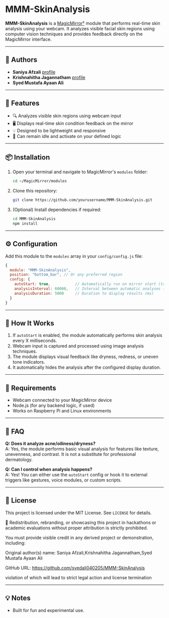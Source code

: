 # MMM-SkinAnalysis

**MMM-SkinAnalysis** is a [MagicMirror²](https://magicmirror.builders/) module that performs real-time skin analysis using your webcam. It analyzes visible facial skin regions using computer vision techniques and provides feedback directly on the MagicMirror interface.

---

## 👥 Authors
- **Saniya Afzali** [profile](https://github.com/SaniyaAfzali)
- **Krishnahitha Jagannatham** [profile](https://github.com/KrishnahithaJagannatham)
- **Syed Mustafa Ayaan Ali**  

---

## 🧠 Features

- 🔍 Analyzes visible skin regions using webcam input
- 🖥 Displays real-time skin condition feedback on the mirror
- 💡 Designed to be lightweight and responsive
- 🛑 Can remain idle and activate on your defined logic

---

## 📦 Installation

1. Open your terminal and navigate to MagicMirror's `modules` folder:
   ```bash
   cd ~/MagicMirror/modules
   ```

2. Clone this repository:
   ```bash
   git clone https://github.com/yourusername/MMM-SkinAnalysis.git
   ```

3. (Optional) Install dependencies if required:
   ```bash
   cd MMM-SkinAnalysis
   npm install
   ```

---

## ⚙️ Configuration

Add this module to the `modules` array in your `config/config.js` file:

```javascript
{
  module: "MMM-SkinAnalysis",
  position: "bottom_bar", // Or any preferred region
  config: {
    autoStart: true,           // Automatically run on mirror start (true/false)
    analysisInterval: 60000,   // Interval between automatic analyses (ms)
    analysisDuration: 5000     // Duration to display results (ms)
  }
}
```

---

## 🧪 How It Works

1. If `autoStart` is enabled, the module automatically performs skin analysis every X milliseconds.
2. Webcam input is captured and processed using image analysis techniques.
3. The module displays visual feedback like dryness, redness, or uneven tone indicators.
4. It automatically hides the analysis after the configured display duration.

---

## 🔐 Requirements

- Webcam connected to your MagicMirror device
- Node.js (for any backend logic, if used)
- Works on Raspberry Pi and Linux environments

---

## 🙋 FAQ

**Q: Does it analyze acne/oiliness/dryness?**  
A: Yes, the module performs basic visual analysis for features like texture, unevenness, and contrast. It is not a substitute for professional dermatology.

**Q: Can I control when analysis happens?**  
A: Yes! You can either use the `autoStart` config or hook it to external triggers like gestures, voice modules, or custom scripts.


---
## 📄 License

This project is licensed under the MIT License. See `LICENSE` for details.

🚫 Redistribution, rebranding, or showcasing this project in hackathons or academic evaluations without proper attribution is strictly prohibited.

You must provide visible credit in any derived project or demonstration, including:

Original author(s) name: Saniya Afzali,Krishnahitha Jagannatham,Syed Mustafa Ayaan Ali

GitHub URL: https://github.com/syedali040205/MMM-SkinAnalysis

violation of which will lead to strict legal action and license termination


---

## 💡 Notes

- Built for fun and experimental use.
